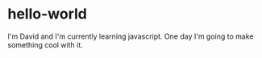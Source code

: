 hello-world
===========
I'm David and I'm currently learning javascript.  One day I'm going to make something cool with it.
